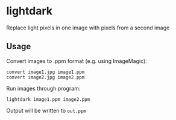 # lightdark

Replace light pixels in one image with pixels from a second image

## Usage

Convert images to .ppm format (e.g. using ImageMagic):

    convert image1.jpg image1.ppm
    convert image2.jpg image2.ppm

Run images through program:

    lightdark image1.ppm image2.ppm

Output will be written to `out.ppm`
